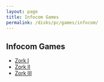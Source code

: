 ```yaml
---
layout: page
title: Infocom Games
permalink: /disks/pc/games/infocom/
---
```


Infocom Games
---

* [Zork I](zork1/)
* [Zork II](zork2/)
* [Zork III](zork3/)
